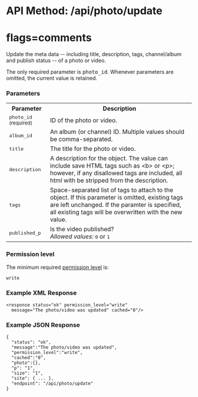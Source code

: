 # API Method: /api/photo/update
# flags=comments

Update the meta data -- including title, description, tags, channel/album and publish status -- of a photo or video.

The only required parameter is <tt>photo_id</tt>. Whenever parameters are omitted, the current value is retained.


### Parameters

<table class="pretty">
  <tr><th>Parameter</th><th>Description</th></tr>
  <tr>
    <td>
      <tt>photo_id</tt>
      <small>(required)</small>
    </td>
    <td>
      ID of the photo or video.
    </td>
  </tr>
  <tr>
    <td>
      <tt>album_id</tt>
    </td>
    <td>
      An album (or channel) ID. Multiple values should be comma-separated.
    </td>
  </tr>
  <tr>
    <td>
      <tt>title</tt>
    </td>
    <td>
      The title for the photo or video.
    </td>
  </tr>
  <tr>
    <td>
      <tt>description</tt>
    </td>
    <td>
      A description for the object. The value can include save HTML tags such as &lt;b&gt; or &lt;p&gt;; however, if any disallowed tags are included, all html with be stripped from the description.
    </td>
  </tr>
  <tr>
    <td>
      <tt>tags</tt>
    </td>
    <td>
      Space-separated list of tags to attach to the object. If this parameter is omitted, existing tags are left unchanged. If the paramter is specified, all existing tags will be overwritten with the new value. 
    </td>
  </tr>
  <tr>
    <td>
      <tt>published_p</tt>
    </td>
    <td>
      Is the video published?<br/>
      <i>Allowed values:</i> <tt>0</tt> or <tt>1</tt>
    </td>
  </tr>
</table>

    

### Permission level 

The minimum required [permission level](index#permission-level) is:

    write

### Example XML Response

    <response status="ok" permission_level="write" 
      message="The photo/video was updated" cached="0"/>

### Example JSON Response

    {
      "status": "ok", 
      "message":"The photo/video was updated",
      "permission_level":"write",
      "cached":"0",
      "photo":{},
      "p": "1",
      "size": "1",
      "site": { ... },
      "endpoint": "/api/photo/update"
    }
